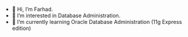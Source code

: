 - 👋 Hi, I’m Farhad.
- 👀 I’m interested in Database Administration.
- 🌱 I’m currently learning Oracle Database Administration (11g Express edition)

<!---
FarhadHossainTanvir/FarhadHossainTanvir is a ✨ special ✨ repository because its `README.md` (this file) appears on your GitHub profile.
You can click the Preview link to take a look at your changes.
--->
